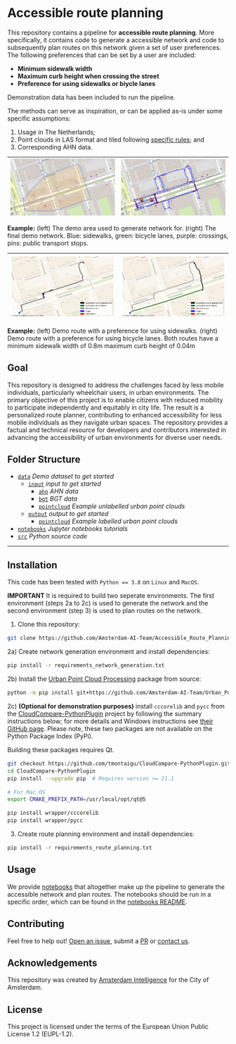 # Accessible route planning

This repository contains a pipeline for **accessible route planning**. More specifically, it contains code to generate a accessible network and code to subsequently plan routes on this network given a set of user preferences. The following preferences that can be set by a user are included:
* **Minimum sidewalk width**
* **Maximum curb height when crossing the street**
* **Preference for using sidewalks or biycle lanes**

Demonstration data has been included to run the pipeline. 


The methods can serve as inspiration, or can be applied as-is under some specific assumptions:
1. Usage in The Netherlands;
2. Point clouds in LAS format and tiled following [specific rules](datasets); and
3. Corresponding AHN data.

| ![Demo area](./media/examples/demo_area.png) | ![Final demo network](./media/examples/final_demo_network.png) |
|:---:|:---:|

<b>Example:</b> (left) The demo area used to generate network for. (right) The final demo network. Blue: sidewalks, green: bicycle lanes, purple: crossings, pins: public transport stops. <br/>

| ![Demo route with walk preference](./media/examples/accessible_route_demo_walk.png) | ![Demo route with walk preference](./media/examples/accessible_route_demo_bike.png) |
|:---:|:---:|

<b>Example:</b> (left) Demo route with a preference for using sidewalks. (right) Demo route with a preference for using bicycle lanes. Both routes have a minimum sidewalk width of 0.8m maximum curb height of 0.04m <br/>

## Goal
This repository is designed to address the challenges faced by less mobile individuals, particularly wheelchair users, in urban environments. The primary objective of this project is to enable citizens with reduced mobility to participate independently and equitably in city life. 
The result is a personalized route planner, contributing to enhanced accessibility for less mobile individuals as they navigate urban spaces. The repository provides a factual and technical resource for developers and contributors interested in advancing the accessibility of urban environments for diverse user needs.

## Folder Structure

 * [`data`](./data) _Demo dataset to get started_
   * [`input`](./data/input) _input to get started_
     * [`ahn`](./datasets/input/ahn) _AHN data_
     * [`bgt`](./datasets/input/bgt) _BGT data_
     * [`pointcloud`](./datasets/input/pointcloud) _Example unlabelled urban point clouds_
   * [`output`](./data/output) _output to get started_
     * [`pointcloud`](./datasets/output/pointcloud) _Example labelled urban point clouds_
 * [`notebooks`](./notebooks) _Jupyter notebooks tutorials_
 * [`src`](./src/upcp) _Python source code_

---

## Installation 

This code has been tested with `Python == 3.8` on `Linux` and `MacOS`. 

**IMPORTANT** It is required to build two seperate environments. The first environment (steps 2a to 2c) is used to generate the network and the second environment (step 3) is used to plan routes on the network.

1) Clone this repository:

```bash
git clone https://github.com/Amsterdam-AI-Team/Accessible_Route_Planning.git
```

2a) Create network generation environment and install dependencies:
    
```bash
pip install -r requirements_network_generation.txt
```

2b) Install the [Urban Point Cloud Processing](https://github.com/Amsterdam-AI-Team/Urban_PointCloud_Processing) package from source:
    
```bash
python -m pip install git+https://github.com/Amsterdam-AI-Team/Urban_PointCloud_Processing.git#egg=upcp
```

2c) **(Optional for demonstration purposes)**  install `cccorelib` and `pycc` from the [CloudCompare-PythonPlugin](https://github.com/tmontaigu/CloudCompare-PythonPlugin) project by following the summary instructions below; for more details and Windows instructions see [their GitHub page](https://github.com/tmontaigu/CloudCompare-PythonPlugin/blob/master/docs/building.rst#building-as-independent-wheels). Please note, these two packages are not available on the Python Package Index (PyPi).

Building these packages requires Qt.

```bash
git checkout https://github.com/tmontaigu/CloudCompare-PythonPlugin.git
cd CloudCompare-PythonPlugin
pip install --upgrade pip  # Requires version >= 21.1
```
```bash
# For Mac OS
export CMAKE_PREFIX_PATH=/usr/local/opt/qt@5
```
```bash
pip install wrapper/cccorelib
pip install wrapper/pycc
```

3) Create route planning environment and install dependencies:
    
```bash
pip install -r requirements_route_planning.txt
```


## Usage

We provide [notebooks](notebooks) that altogether make up the pipeline to generate the accessible network and plan routes. The notebooks should be run in a specific order, which can be found in the [notebooks README](./notebooks/README.md).   

## Contributing

Feel free to help out! [Open an issue](https://github.com/Amsterdam-AI-Team/Accessible_Route_Planning/issues), submit a [PR](https://github.com/Amsterdam-AI-Team/Accessible_Route_Planning/pulls) or [contact us](https://amsterdamintelligence.com/contact/).




## Acknowledgements

This repository was created by [Amsterdam Intelligence](https://amsterdamintelligence.com/) for the City of Amsterdam.

## License 

This project is licensed under the terms of the European Union Public License 1.2 (EUPL-1.2).
